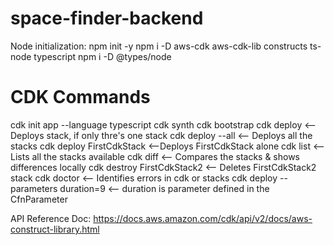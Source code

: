# space-finder-backend

Node initialization:
npm init -y
npm i -D aws-cdk aws-cdk-lib constructs ts-node typescript
npm i -D @types/node

# CDK Commands

cdk init app --language typescript
cdk synth
cdk bootstrap
cdk deploy <-- Deploys stack, if only thre's one stack
cdk deploy --all <-- Deploys all the stacks
cdk deploy FirstCdkStack <--Deploys FirstCdkStack alone
cdk list <-- Lists all the stacks available
cdk diff <-- Compares the stacks & shows differences locally
cdk destroy FirstCdkStack2 <-- Deletes FirstCdkStack2 stack
cdk doctor <-- Identifies errors in cdk or stacks
cdk deploy --parameters duration=9 <-- duration is parameter defined in the CfnParameter

API Reference Doc: https://docs.aws.amazon.com/cdk/api/v2/docs/aws-construct-library.html
